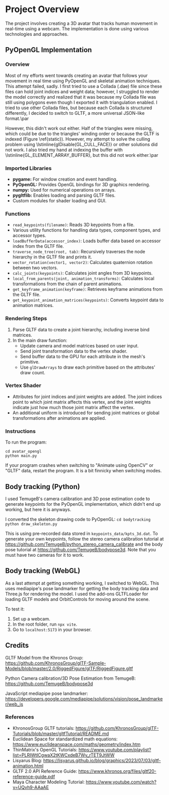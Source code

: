 # Project Overview

The project involves creating a 3D avatar that tracks human movement in real-time using a webcam. The implementation is done using various technologies and approaches.

## PyOpenGL Implementation

### Overview
Most of my efforts went towards creating an avatar that follows your movement in real time using PyOpenGL and skeletal animation techniques. This attempt failed, sadly. I first tried to use a Collada (.dae) file since these files can hold joint indices and weight data; however, I struggled to render the model correctly and realized that it was because my Collada file was still using polygons even though I exported it with triangulation enabled. I tried to use other Collada files, but because each Collada is structured differently, I decided to switch to GLTF, a more universal JSON-like format.\par

However, this didn't work out either. Half of the triangles were missing, which could be due to the triangles' winding order or because the GLTF is indexed (Figure \ref{static}). However, my attempt to solve the culling problem using \lstinline{glDisable(GL_CULL_FACE)} or other solutions did not work. I also tried my hand at indexing the buffer with \lstinline{GL_ELEMENT_ARRAY_BUFFER}, but this did not work either.\par

### Imported Libraries
- **pygame:** For window creation and event handling.
- **PyOpenGL:** Provides OpenGL bindings for 3D graphics rendering.
- **numpy:** Used for numerical operations on arrays.
- **pygltflib:** Enables loading and parsing GLTF files.
- Custom modules for shader loading and GUI.

### Functions
- `read_keypoints(filename)`: Reads 3D keypoints from a file.
- Various utility functions for handling data types, component types, and accessor types.
- `loadBufferData(accessor_index)`: Loads buffer data based on accessor index from the GLTF file.
- `traverse_node_tree(root, tab)`: Recursively traverses the node hierarchy in the GLTF file and prints it.
- `vector_rotation(vector1, vector2)`: Calculates quaternion rotation between two vectors.
- `calc_joints(keypoints)`: Calculates joint angles from 3D keypoints.
- `local_from_parents(joint, animation_transforms)`: Calculates local transformations from the chain of parent animations.
- `get_keyframe_animation(keyframe)`: Retrieves keyframe animations from the GLTF file.
- `get_keypoint_animation_matrices(keypoints)`: Converts keypoint data to animation matrices.

### Rendering Steps
1. Parse GLTF data to create a joint hierarchy, including inverse bind matrices.
2. In the main draw function:
    - Update camera and model matrices based on user input.
    - Send joint transformation data to the vertex shader.
    - Send buffer data to the GPU for each attribute in the mesh's primitive.
    - Use `glDrawArrays` to draw each primitive based on the attributes' draw count.

### Vertex Shader
- Attributes for joint indices and joint weights are added. The joint indices point to which joint matrix affects this vertex, and the joint weights indicate just how much those joint matrix affect the vertex.
- An additional uniform is introduced for sending joint matrices or global transformations after animations are applied.

### Instructions
To run the program:
```
cd avatar_opengl
python main.py
```
If your program crashes when switching to "Animate using OpenCV" or "GLTF" data, restart the program. It is a bit finnicky when switching modes.

## Body tracking (Python)
I used TemugeB's camera calibration and 3D pose estimation code to generate keypoints for the PyOpenGL implementation, which didn't end up working, but here it is anyways.

I converted the skeleton drawing code to PyOpenGL:
`cd bodytracking`
`python draw_skeleton.py`

This is using pre-recorded data stored in `keypoints_data/kpts_3d.dat`. To generate your own keypoints, follow the stereo camera calibration tutorial at https://github.com/TemugeB/python_stereo_camera_calibrate and the body pose tutorial at https://github.com/TemugeB/bodypose3d. Note that you must have two cameras for it to work.

## Body tracking (WebGL)
As a last attempt at getting something working, I switched to WebGL. This uses mediapipe's pose landmarker for getting the body tracking data and Three.js for rendering the model. I used the add-ons GLTFLoader for loading GLTF models and OrbitControls for moving around the scene.

To test it:

1. Set up a webcam.
2. In the root folder, run `npx vite`.
3. Go to `localhost:5173` in your browser.

## Credits
GLTF Model from the Khronos Group: https://github.com/KhronosGroup/glTF-Sample-Models/blob/master/2.0/RiggedFigure/glTF/RiggedFigure.gltf

Python Camera calibration/3D Pose Estimation from TemugeB: https://github.com/TemugeB/bodypose3d

JavaScript mediapipe pose landmarker: https://developers.google.com/mediapipe/solutions/vision/pose_landmarker/web_js

### References
- KhronosGroup GLTF tutorials: https://github.com/KhronosGroup/glTF-Tutorials/blob/master/gltfTutorial/README.md
- Euclidean Space for standardized math equations: https://www.euclideanspace.com/maths/geometry/index.htm
- ThinMatrix's OpenGL Tutorials: https://www.youtube.com/playlist?list=PLRIWtICgwaX2tKWCxdeB7Wv_rTET9JtWW
- Lisyarus Blog: https://lisyarus.github.io/blog/graphics/2023/07/03/gltf-animation.html
- GLTF 2.0 API Reference Guide: https://www.khronos.org/files/gltf20-reference-guide.pdf
- Maya Character Modeling Tutorial: https://www.youtube.com/watch?v=UQvh9-AAaAE


